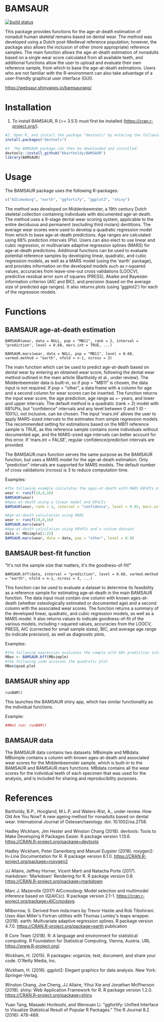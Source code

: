 # BAMSAUR

[![build status](https://github.com/bbartholdy/BAMSAUR/workflows/R-CMD-check/badge.svg)](https://github.com/bbartholdy/BAMSAUR/actions)

This package provides functions for the age-at-death estimation of nonadult human skeletal remains based on dental wear. The method was developed using a Dutch post-Medieval reference population; however, the package also allows the inclusion of other (more appropriate) reference samples. The main function allows the age-at-death estimation of nonadults based on a single wear score calculated from all available teeth, and additional functions allow the user to upload and evaluate their own reference sample, from which to base the age-at-death estimations.
Users who are not familiar with the R-environment can also take advantage of a user-friendly graphical user interface (GUI).

https://websaur.shinyapps.io/bamsaurapp/

# Installation

1. To install BAMSAUR, R (>= 3.5.1) must first be installed (https://cran.r-project.org/).

```r
#2. Open R, and install the package "devtools" by entering the following into the R-console:
install.packages("devtools")

#3. The BAMSAUR package can then be downloaded and installed:
devtools::install_github("bbartholdy/BAMSAUR")
library(BAMSAUR)
```

# Usage

The BAMSAUR package uses the following R-packages:

```r
c("AICcmodavg", "earth", "ggfortify", "ggplot2", "shiny")
```

The method was developed on Middenbeemster, a 19th century Dutch skeletal collection containing individuals with documented age-at-death. The method uses a 9-stage dental wear scoring system, applicable to the entire deciduous and permanent (excluding third molars) dentitions. The average wear scores were used to develop a quadratic regression model from which to base age-at-death predictions. Age ranges are calculated using 68% prediction intervals (PIs). Users can also elect to use linear and cubic regression, or multivariate adaptive regression splines (MARS) for age-at-death predictions. Additional functions can be used to evaluate potential reference samples by developing linear, quadratic, and cubic regression models, as well as a MARS model (using the 'earth' package), and provides information on the developed models such as r-squared values, accuracies from leave-one-out cross validations (LOOCV), predictive residual error sum of squares (PRESS), Akaike and Bayesian information criterion (AIC and BIC), and precision (based on the average size of predicted age ranges). It also returns plots (using 'ggplot2') for each of the regression models.

# Functions

## BAMSAUR age-at-death estimation

`BAMSAUR(wear, data = NULL, pop = "MB11", rank = 2, interval = "prediction", level = 0.68, mars.int = TRUE, ...)`

`BAMSAUR.mars(wear, data = NULL, pop = "MB11", level = 0.68, varmod.method = "earth", nfold = n-1, ncross = 3)`

The main function which can be used to predict age-at-death based on dental wear by entering an obtained wear score, following the dental wear method outlined in the main article (Bartholdy et al., under review). The Middenbeemster data is built-in, so if pop = "MB11" is chosen, the data input is not required. If pop = "other", a data frame with a column for age and a second column for wear scores can be inserted. The function returns the input wear score, the age prediction, age range as +- years, and lower and upper intervals. The default method is a quadratic (rank = 2) model with 68%PIs, but "confidence" intervals and any level between 0 and 1 (0 - 100%), not inclusive, can be chosen. The input 'mars.int' allows the user to apply MARS-sized intervals to the estimates from simple regression models. The recommended setting for estimations based on the MB11 reference sample is TRUE, as this reference sample contains some individuals without documented age, and the MARS-sized age intervals can better account for this error. If 'mars.int = FALSE', regular confidence/prediction intervals are provided.

The BAMSAUR.mars function serves the same purpose as the BAMSAUR function, but uses a MARS model for the age-at-death estimation. Only "prediction" intervals are supported for MARS models. The default number of cross validations (ncross) is 3 to reduce computation time.

Examples:

```r
#The following example calculates the ages-at-death with MARS 68%PIs of 10 random wear scores
wear <- runif(10,0,16)
BAMSAUR(wear)
#Ages-at-death using a linear model and 95%CIs
BAMSAUR(wear, rank = 1, interval = "confidence", level = 0.95, mars.int = F)

#Age-at-death calculation using MARS
wear <- runif(10,0,16)
BAMSAUR.mars(wear)
#Age-at-death calculation using 90%PIs and a custom dataset
data <- MBsimple[1:25]
BAMSAUR.mars(wear, data = data, pop = "other", level = 0.9)
```

## BAMSAUR best-fit function

"It's not the sample size that matters, it's the goodness-of-fit!"

`BAMSAUR.bff(data, interval = "prediction", level = 0.68, varmod.method = "earth", nfold = n-1, ncross = 3, ...)`

This function can be used to evaluate a dataset to determine its feasibility as a reference sample for estimating age-at-death in the main BAMSAUR function. The data input must contain one column with known ages-at-death (whether osteologically estimated or documented age) and a second column with the associated wear scores. The function returns a summary of the developed linear, quadratic, and cubic regression models, as well as a MARS model. It also returns values to indicate goodness-of-fit of the various models, including r-squared values, accuracies from the LOOCV, PRESS, AIC (corrected for small sample sizes), BIC, and average age range (to indicate precision), as well as diagnostic plots.

Examples:

```r
#the following expression evaluates the sample with 68% prediction intervals as age ranges
MBex <- BAMSAUR.bff(MBsimple)
#the following code accesses the quadratic plot
MBex$quad.plot
```

## BAMSAUR shiny app

`runBAM()`

This launches the BAMSAUR shiny app, which has similar functionality as the individual functions.


Example:
```r
##Not run: runBAM()
```

## BAMSAUR data

The BAMSAUR data contains two datasets: MBsimple and MBdata. MBsimple contains a column with known ages-at-death and associated wear scores for the Middenbeemster sample, which is built-in to the BAMSAUR and BAMSAUR.mars functions.
MBdata contains all the wear scores for the individual teeth of each specimen that was used for the analysis, and is included for sharing and reproducibility purposes.

# References

Bartholdy, B.P., Hoogland, M.L.P, and Waters-Rist, A., under review. How Old Are You Now? A new ageing method for nonadults based on dental wear. International Journal of Osteoarchaeology. doi: 10.1002/oa.2758.

Hadley Wickham, Jim Hester and Winston Chang (2018). devtools: Tools to Make Developing R Packages Easier. R package version 1.13.6. https://CRAN.R-project.org/package=devtools

Hadley Wickham, Peter Danenberg and Manuel Eugster (2018). roxygen2: In-Line Documentation for R. R package version 6.1.0. https://CRAN.R-project.org/package=roxygen2

JJ Allaire, Jeffrey Horner, Vicent Marti and Natacha Porte (2017). markdown: 'Markdown' Rendering for R. R package version 0.8. https://CRAN.R-project.org/package=markdown

Marc J. Mazerolle (2017) AICcmodavg: Model selection and multimodel inference based on (Q)AIC(c). R package version 2.1-1. https://cran.r-project.org/package=AICcmodavg.

Milborrow, S. Derived from mda:mars by Trevor Hastie and Rob Tibshirani. Uses Alan Miller's Fortran utilities with Thomas Lumley's leaps wrapper. (2019). earth: Multivariate adaptive regression splines. R package version 4.7.0. https://CRAN.R-project.org/package=earth
publication

R Core Team (2018). R: A language and environment for statistical computing. R Foundation for Statistical Computing, Vienna, Austria. URL https://www.R-project.org/.

Wickham, H. (2015). R packages: organize, test, document, and share your code. O'Reilly Media, Inc.

Wickham, H. (2016). ggplot2: Elegant graphics for data analysis. New York: Springer-Verlag.

Winston Chang, Joe Cheng, JJ Allaire, Yihui Xie and Jonathan McPherson (2018). shiny: Web Application Framework for R. R package version 1.2.0. https://CRAN.R-project.org/package=shiny

Yuan Tang, Masaaki Horikoshi, and Wenxuan Li. "ggfortify: Unified Interface to Visualize Statistical Result of Popular R Packages." The R Journal 8.2 (2016): 478-489.
